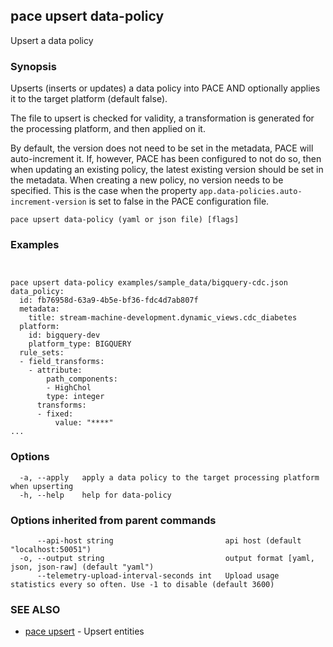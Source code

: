 ## pace upsert data-policy

Upsert a data policy

### Synopsis

Upserts (inserts or updates) a data policy into PACE AND
optionally applies it to the target platform (default false).

The file to upsert is checked for validity, a transformation is generated
for the processing platform, and then applied on it.

By default, the version does not need to be set in the metadata, PACE will
auto-increment it. If, however, PACE has been configured to not do so, then 
when updating an existing policy, the latest existing version should be set
in the metadata. When creating a new policy, no version needs to be specified.
This is the case when the property `app.data-policies.auto-increment-version`
is set to false in the PACE configuration file.

```
pace upsert data-policy (yaml or json file) [flags]
```

### Examples

```


pace upsert data-policy examples/sample_data/bigquery-cdc.json
data_policy:
  id: fb76958d-63a9-4b5e-bf36-fdc4d7ab807f
  metadata:
    title: stream-machine-development.dynamic_views.cdc_diabetes
  platform:
    id: bigquery-dev
    platform_type: BIGQUERY
  rule_sets:
  - field_transforms:
    - attribute:
        path_components:
        - HighChol
        type: integer
      transforms:
      - fixed:
          value: "****"
...

```

### Options

```
  -a, --apply   apply a data policy to the target processing platform when upserting
  -h, --help    help for data-policy
```

### Options inherited from parent commands

```
      --api-host string                         api host (default "localhost:50051")
  -o, --output string                           output format [yaml, json, json-raw] (default "yaml")
      --telemetry-upload-interval-seconds int   Upload usage statistics every so often. Use -1 to disable (default 3600)
```

### SEE ALSO

* [pace upsert](pace_upsert.md)	 - Upsert entities

